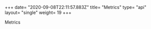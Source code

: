 +++
date= "2020-09-08T22:11:57.883Z"
title= "Metrics"
type= "api"
layout= "single"
weight= 19
+++

Metrics